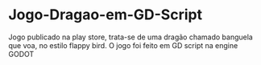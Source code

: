 # Jogo-Dragao-em-GD-Script
Jogo publicado na play store, trata-se de uma dragão chamado banguela que voa, no estilo flappy bird. O jogo foi feito em GD script na engine GODOT
